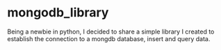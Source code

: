 # mongodb_library
Being a newbie in python, I decided to share a simple library I created to establish the connection to a mongdb database, insert and query data. 
